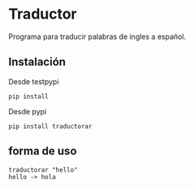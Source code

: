 # Traductor

Programa para traducir palabras de ingles a español.
## Instalación
Desde testpypi
~~~
pip install 
~~~

Desde pypi
~~~
pip install traductorar
~~~
## forma de uso

~~~
traductorar "hello"
hello -> hola
~~~